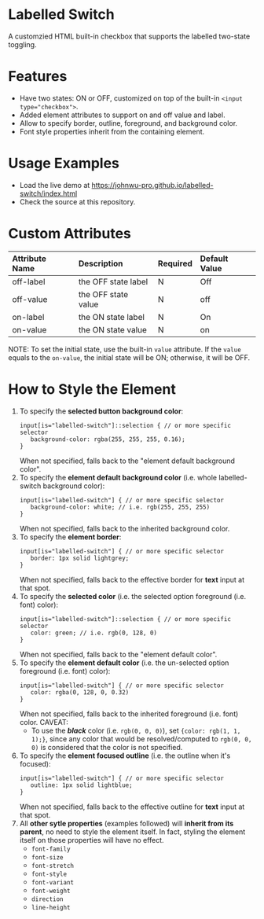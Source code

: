 # Labelled Switch

A customzied HTML built-in checkbox that supports the labelled two-state toggling.

# Features
+ Have two states: ON or OFF, customized on top of the built-in `<input type="checkbox">`.
+ Added element attributes to support on and off value and label.
+ Allow to specify border, outline, foreground, and background color.
+ Font style properties inherit from the containing element.

# Usage Examples
+ Load the live demo at https://johnwu-pro.github.io/labelled-switch/index.html
+ Check the source at this repository.

# Custom Attributes
| Attribute Name | Description | Required | Default Value |
|:---|:---|:---|:---|
| off-label | the OFF state label | N | Off |
| off-value | the OFF state value | N | off |
| on-label | the ON state label | N | On |
| on-value | the ON state value | N | on |

NOTE: To set the initial state, use the built-in `value` attribute. If the `value` equals to the `on-value`, the initial state will be ON; otherwise, it will be OFF.

# How to Style the Element
1. To specify the **selected button background color**:
   ```
   input[is="labelled-switch"]::selection { // or more specific selector
      background-color: rgba(255, 255, 255, 0.16);
   }
   ```
   When not specified, falls back to the "element default background color".
1. To specify the **element default background color** (i.e. whole labelled-switch background color):
   ```
   input[is="labelled-switch"] { // or more specific selector
      background-color: white; // i.e. rgb(255, 255, 255)
   }
   ```
   When not specified, falls back to the inherited background color.
1. To specify the **element border**:
   ```
   input[is="labelled-switch"] { // or more specific selector
      border: 1px solid lightgrey;
   }
   ```
   When not specified, falls back to the effective border for **text** input at that spot.
1. To specify the **selected color** (i.e. the selected option foreground (i.e. font) color):
   ```
   input[is="labelled-switch"]::selection { // or more specific selector
      color: green; // i.e. rgb(0, 128, 0)
   }
   ```
   When not specified, falls back to the "element default color".
1. To specify the **element default color** (i.e. the un-selected option foreground (i.e. font) color):
   ```
   input[is="labelled-switch"] { // or more specific selector
      color: rgba(0, 128, 0, 0.32)
   }
   ```
   When not specified, falls back to the inherited foreground (i.e. font) color.
   CAVEAT:
   * To use the ***black*** color (i.e. `rgb(0, 0, 0)`), set `{color: rgb(1, 1, 1);}`, since any color that would be resolved/computed to `rgb(0, 0, 0)` is considered that the color is not specified.
1. To specify the **element focused outline** (i.e. the outline when it's focused):
   ```
   input[is="labelled-switch"] { // or more specific selector
      outline: 1px solid lightblue;
   }
   ```
   When not specified, falls back to the effective outline for **text** input at that spot.
1. All **other sytle properties** (examples followed) will **inherit from its parent**, no need to style the element itself. 
   In fact, styling the element itself on those properties will have no effect.
    * `font-family`
    * `font-size`
    * `font-stretch`
    * `font-style`
    * `font-variant`
    * `font-weight`
    * `direction`
    * `line-height`

